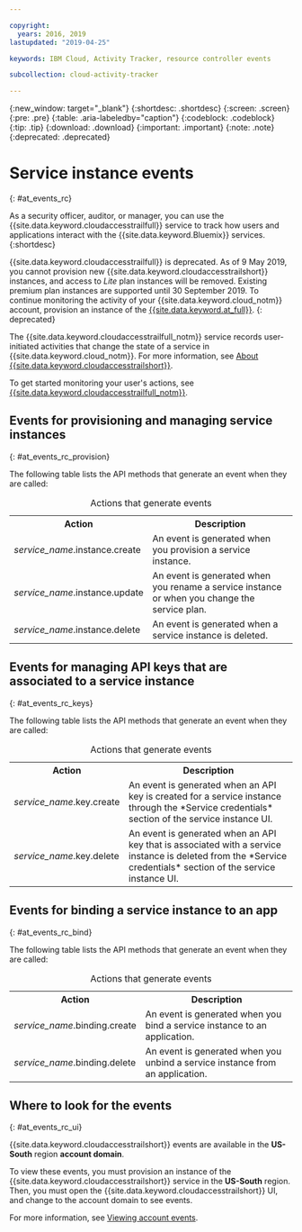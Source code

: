 ```yaml
---

copyright:
  years: 2016, 2019
lastupdated: "2019-04-25"

keywords: IBM Cloud, Activity Tracker, resource controller events

subcollection: cloud-activity-tracker

---
```


{:new_window: target="_blank"}
{:shortdesc: .shortdesc}
{:screen: .screen}
{:pre: .pre}
{:table: .aria-labeledby="caption"}
{:codeblock: .codeblock}
{:tip: .tip}
{:download: .download}
{:important: .important}
{:note: .note}
{:deprecated: .deprecated}

# Service instance events  
{: #at_events_rc}

As a security officer, auditor, or manager, you can use the {{site.data.keyword.cloudaccesstrailfull}} service to track how users and applications interact with the {{site.data.keyword.Bluemix}} services. 
{:shortdesc}

{{site.data.keyword.cloudaccesstrailfull}} is deprecated. As of 9 May 2019, you cannot provision new {{site.data.keyword.cloudaccesstrailshort}} instances, and access to *Lite* plan instances will be removed. Existing premium plan instances are supported until 30 September 2019. To continue monitoring the activity of your {{site.data.keyword.cloud_notm}} account, provision an instance of the [{{site.data.keyword.at_full}}](/docs/services/cloud-activity-tracker?topic=cloud-activity-tracker-getting-started#getting-started).
{: deprecated}

The {{site.data.keyword.cloudaccesstrailfull_notm}} service records user-initiated activities that change the state of a service in {{site.data.keyword.cloud_notm}}. For more information, see [About {{site.data.keyword.cloudaccesstrailshort}}](/docs/services/cloud-activity-tracker?topic=cloud-activity-tracker-activity_tracker_ov#activity_tracker_ov).

To get started monitoring your user's actions, see [{{site.data.keyword.cloudaccesstrailfull_notm}}](/docs/services/cloud-activity-tracker?topic=cloud-activity-tracker-getting-started-with-cla#getting-started-with-cla). 


## Events for provisioning and managing service instances
{: #at_events_rc_provision}

The following table lists the API methods that generate an event when they are called:

<table>
  <caption>Actions that generate events</caption>
  <tr>
    <th>Action</th>
	  <th>Description</th>
  </tr>
  <tr>
    <td><i>service_name</i>.instance.create</td>
	  <td>An event is generated when you provision a service instance.</td>
  </tr>
  <tr>
    <td><i>service_name</i>.instance.update</td>
	  <td>An event is generated when you rename a service instance or when you change the service plan.</td>
  </tr>
  <tr>
    <td><i>service_name</i>.instance.delete</td>
	  <td>An event is generated when a service instance is deleted.</td>
  </tr>
</table>


##  Events for managing API keys that are associated to a service instance
{: #at_events_rc_keys}

The following table lists the API methods that generate an event when they are called:

<table>
  <caption>Actions that generate events</caption>
  <tr>
    <th>Action</th>
	  <th>Description</th>
  </tr>
  <tr>
    <td><i>service_name</i>.key.create</td>
	  <td>An event is generated when an API key is created for a service instance through the *Service credentials* section of the service instance UI.</td>
  </tr>
  <tr>
    <td><i>service_name</i>.key.delete</td>
	  <td>An event is generated when an API key that is associated with a service instance is deleted from the *Service credentials* section of the service instance UI.</td>
  </tr>
</table>

##  Events for binding a service instance to an app
{: #at_events_rc_bind}

The following table lists the API methods that generate an event when they are called:

<table>
  <caption>Actions that generate events</caption>
  <tr>
    <th>Action</th>
	  <th>Description</th>
  </tr>
  <tr>
    <td><i>service_name</i>.binding.create</td>
	  <td>An event is generated when you bind a service instance to an application.</td>
  </tr>
  <tr>
    <td><i>service_name</i>.binding.delete</td>
	  <td>An event is generated when you unbind a service instance from an application.</td>
  </tr>
</table>




## Where to look for the events
{: #at_events_rc_ui}

{{site.data.keyword.cloudaccesstrailshort}} events are available in the **US-South** region **account domain**.

To view these events, you must provision an instance of the {{site.data.keyword.cloudaccesstrailshort}} service in the **US-South** region. Then, you must open the {{site.data.keyword.cloudaccesstrailshort}} UI, and change to the account domain to see events. 

For more information, see [Viewing account events](/docs/services/cloud-activity-tracker/how-to/manage-events-ui?topic=cloud-activity-tracker-view_acc_events#view_acc_events_account_events).



